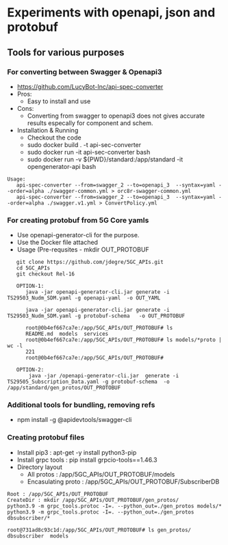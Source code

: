 # Experiments with openapi, json and protobuf

## Tools for various purposes

### For converting between Swagger & Openapi3
* https://github.com/LucyBot-Inc/api-spec-converter
* Pros:
  - Easy to install and use
* Cons:
  - Converting from swagger to openapi3 does not gives accurate
    results especally for component and schem.
* Installation & Running
  - Checkout the code
  - sudo docker build . -t api-sec-converter
  - sudo docker run -it api-sec-converter bash
  - sudo docker run -v ${PWD}/standard:/app/standard -it opengenerator-api bash

```
Usage: 
   api-spec-converter --from=swagger_2 --to=openapi_3  --syntax=yaml --order=alpha ./swagger-common.yml > orc8r-swagger-common.yml
   api-spec-converter --from=swagger_2 --to=openapi_3  --syntax=yaml --order=alpha ./swagger.v1.yml > ConvertPolicy.yml
```


### For creating protobuf from 5G Core yamls
  - Use openapi-generator-cli for the purpose.
  - Use the Docker file attached
  - Usage (Pre-requsites - mkdir OUT_PROTOBUF
```
   git clone https://github.com/jdegre/5GC_APIs.git
   cd 5GC_APIs
   git checkout Rel-16

   OPTION-1:
      java -jar openapi-generator-cli.jar generate -i  TS29503_Nudm_SDM.yaml -g openapi-yaml  -o OUT_YAML

      java -jar openapi-generator-cli.jar generate -i  TS29503_Nudm_SDM.yaml -g protobuf-schema   -o OUT_PROTOBUF

      root@0b4ef667ca7e:/app/5GC_APIs/OUT_PROTOBUF# ls
      README.md  models  services
      root@0b4ef667ca7e:/app/5GC_APIs/OUT_PROTOBUF# ls models/*proto | wc -l
      221
      root@0b4ef667ca7e:/app/5GC_APIs/OUT_PROTOBUF#
   
   OPTION-2:
       java -jar /openapi-generator-cli.jar  generate -i  TS29505_Subscription_Data.yaml -g protobuf-schema  -o /app/standard/gen_protos/OUT_PROTOBUF
```

### Additional tools for bundling, removing refs
   - npm install -g @apidevtools/swagger-cli
   
### Creating protobuf files
* Install pip3 : apt-get -y install python3-pip
* Install grpc tools : pip install grpcio-tools==1.46.3
* Directory layout
   - All protos : /app/5GC_APIs/OUT_PROTOBUF/models
   - Encasulating proto : /app/5GC_APIs/OUT_PROTOBUF/SubscriberDB

```
Root : /app/5GC_APIs/OUT_PROTOBUF
CreateDir : mkdir /app/5GC_APIs/OUT_PROTOBUF/gen_protos/
python3.9 -m grpc_tools.protoc -I=. --python_out=./gen_protos models/*
python3.9 -m grpc_tools.protoc -I=. --python_out=./gen_protos dbsubscriber/*

root@731ad8c93c1d:/app/5GC_APIs/OUT_PROTOBUF# ls gen_protos/
dbsubscriber  models

```
